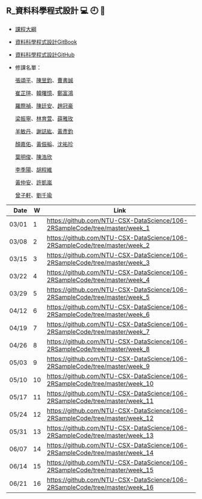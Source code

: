 ## R_資料科學程式設計 :computer: :clock9: :bell:

- [課程大綱](https://nol.ntu.edu.tw/nol/coursesearch/print_table.php?course_id=H03%2004010&class=&dpt_code=H020&ser_no=46352&semester=106-2&lang=CH)

- [資料科學程式設計GitBook](https://www.gitbook.com/book/pecu/r_)
- [資料科學程式設計GitHub](https://github.com/NTU-CSX-DataScience/106-2RSampleCode)


- 修課名單：

    [張頌平](https://github.com/joshchang1112/cs-x-programming)、[陳昱鈞](https://github.com/jeffrey1227/Rprogramming)、[曹書誠](https://github.com/b02303005/b02303005_Practice1) 
    
    [崔芷瑄](https://github.com/viviantsui0514/Rcourses2018)、[韓曙憶](https://github.com/zoey7407/CSX_RProject_Spring_2018)、[鄭富鴻](https://github.com/Cetoz/CSX-DataScience)
    
    [羅際禎](https://github.com/B04902039/DataScienceProgramming2018spring)、[陳廷安](https://github.com/TimAgro/Data_Science_R_NTU)、[趙冠豪](https://github.com/HowardChao/CSX_RProject_Spring_2018)
    
    [梁振寧](https://github.com/slimykat/CSX_4001_106-2)、[林育萱](https://github.com/rabbit55/cs-x-programming)、[薛雅玫](https://github.com/AmyHs/Rcode)
    
    [羊敏丹](https://github.com/Suuuuny/courseR)、[謝誌紘](https://github.com/dppss90008/NTU_code)、[黃彥鈞](https://github.com/Weber12321/Weber1234)
    
    [顏嘉佑](https://github.com/rgmmmt4r/106-2_R_b04303117)、[黃侲艗](https://github.com/nalol831123/R)、[沈祐珍](https://github.com/b03602023/1062CSX_project)
    
    [葉明俊](https://github.com/b04902122/CSX_R)、[陳浩欣](https://github.com/hausin/Hello)
    
    [李季陽](https://github.com/skyspirit2327/107_DSCD)、[胡程維](https://github.com/HcwXd/CSX_RProject_Spring_2018)
    
    [黃仲安](https://github.com/ndcahuang/dsprogramming)、[許凱嵐](https://github.com/iamkailan/2018_spring_CSX)
    
    [曾子軒](https://github.com/Dennishi0925/CSX_RProject_Spring_2018)、[劉千瑜](https://github.com/chienyuliu/Data-Science-Programming)


| Date   | W    | Link                                                           |
| --:    | --   | --                                                             |
| 03/01  |  1   | https://github.com/NTU-CSX-DataScience/106-2RSampleCode/tree/master/week_1 |
| 03/08  |  2   | https://github.com/NTU-CSX-DataScience/106-2RSampleCode/tree/master/week_2 |
| 03/15  |  3   | https://github.com/NTU-CSX-DataScience/106-2RSampleCode/tree/master/week_3 |
| 03/22  |  4   | https://github.com/NTU-CSX-DataScience/106-2RSampleCode/tree/master/week_4 |
| 03/29  |  5   | https://github.com/NTU-CSX-DataScience/106-2RSampleCode/tree/master/week_5 |
| 04/12  |  6   | https://github.com/NTU-CSX-DataScience/106-2RSampleCode/tree/master/week_6 |
| 04/19  |  7   | https://github.com/NTU-CSX-DataScience/106-2RSampleCode/tree/master/week_7 |
| 04/26  |  8   | https://github.com/NTU-CSX-DataScience/106-2RSampleCode/tree/master/week_8 |
| 05/03  |  9   | https://github.com/NTU-CSX-DataScience/106-2RSampleCode/tree/master/week_9 |
| 05/10  |  10  | https://github.com/NTU-CSX-DataScience/106-2RSampleCode/tree/master/week_10 |
| 05/17  |  11  | https://github.com/NTU-CSX-DataScience/106-2RSampleCode/tree/master/week_11 |
| 05/24  |  12  | https://github.com/NTU-CSX-DataScience/106-2RSampleCode/tree/master/week_12 |
| 05/31  |  13  | https://github.com/NTU-CSX-DataScience/106-2RSampleCode/tree/master/week_13 |
| 06/07  |  14  | https://github.com/NTU-CSX-DataScience/106-2RSampleCode/tree/master/week_14 |
| 06/14  |  15  | https://github.com/NTU-CSX-DataScience/106-2RSampleCode/tree/master/week_15 |
| 06/21  |  16  | https://github.com/NTU-CSX-DataScience/106-2RSampleCode/tree/master/week_16 |
